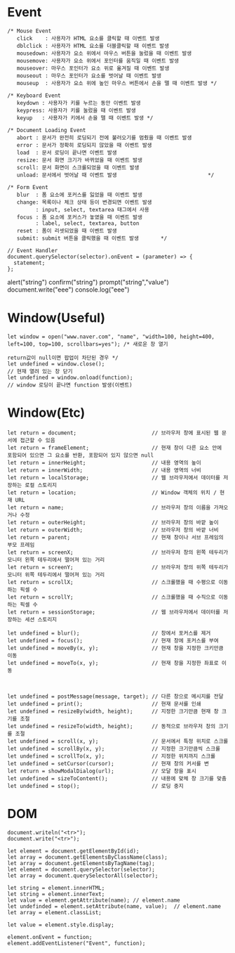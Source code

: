 
# Event

    /* Mouse Event
       click    : 사용자가 HTML 요소를 클릭할 때 이벤트 발생
       dblclick : 사용자가 HTML 요소를 더블클릭할 때 이벤트 발생
       mousedown: 사용자가 요소 위에서 마우스 버튼을 눌렀을 때 이벤트 발생
       mousemove: 사용자가 요소 위에서 포인터를 움직일 때 이벤트 발생
       mouseover: 마우스 포인터가 요소 위로 옮겨질 때 이벤트 발생
       mouseout : 마우스 포인터가 요소를 벗어날 때 이벤트 발생
       mouseup  : 사용자가 요소 위에 높인 마우스 버튼에서 손을 뗄 때 이벤트 발생 */

    /* Keyboard Event
       keydown : 사용자가 키를 누르는 동안 이벤트 발생
       keypress: 사용자가 키를 눌렀을 때 이벤트 발생
       keyup   : 사용자가 키에서 손을 뗄 때 이벤트 발생 */
       
    /* Document Loading Event
       abort : 문서가 완전히 로딩되기 전에 불러오기를 멈췄을 때 이벤트 발생
       error : 문서가 정확히 로딩되지 않았을 때 이벤트 발생
       load  : 문서 로딩이 끝나면 이벤트 발생
       resize: 문서 화면 크기가 바뀌었을 때 이벤트 발생
       scroll: 문서 화면이 스크롤되었을 때 이벤트 발생
       unload: 문서에서 벗어날 때 이벤트 발생                             */
       
    /* Form Event
       blur  : 폼 요소에 포커스를 잃었을 때 이벤트 발생
       change: 목록이나 체크 상태 등이 변경되면 이벤트 발생
             : input, select, textarea 태그에서 사용
       focus : 폼 요소에 포커스가 놓였을 때 이벤트 발생
             : label, select, textarea, button
       reset : 폼이 리셋되었을 때 이벤트 발생
       submit: submit 버튼을 클릭했을 때 이벤트 발생       */
       
    // Event Handler
    document.querySelector(selector).onEvent = (parameter) => {
      statement;
    }; 
       
alert("string")
confirm("string")
prompt("string","value")
document.write("eee")
console.log("eee")
       
       
  

 
       
# Window(Useful)
       
    let window = open("www.naver.com", "name", "width=100, height=400, left=100, top=100, scrollbars=yes"); /* 새로운 창 열기
                                                                                                               return값이 null이면 팝업이 차단된 경우 */
    let undefined = window.close();	                                                                        // 현재 열려 있는 창 닫기     
    let undefined = window.onload(function);                                                                // window 로딩이 끝나면 function 발생(이벤트)
    
# Window(Etc)

    let return = document;	                      // 브라우저 창에 표시된 웹 문서에 접근할 수 있음
    let return = frameElement;	                  // 현재 창이 다른 요소 안에 포함되어 있으면 그 요소를 반환, 포함되어 있지 않으면 null
    let return = innerHeight;	                  // 내용 영역의 높이
    let return = innerWidth;	                  // 내용 영역의 너비
    let return = localStorage;	                  // 웹 브라우저에서 데이터를 저장하는 로컬 스토리지
    let return = location;	                      // Window 객체의 위치 / 현재 URL
    let return = name;	                          // 브라우저 창의 이름을 가져오거나 수정
    let return = outerHeight;	                  // 브라우저 창의 바깥 높이
    let return = outerWidth;	                  // 브라우저 창의 바깥 너비
    let return = parent;	                      // 현재 창이나 서브 프레임의 부모 프레임
    let return = screenX;	                      // 브라우저 창의 왼쪽 테두리가 모니터 왼쪽 테두리에서 떨어져 있는 거리
    let return = screenY;	                      // 브라우저 창의 위쪽 테두리가 모니터 위쪽 테두리에서 떨어져 있는 거리
    let return = scrollX;	                      // 스크롤했을 때 수평으로 이동하는 픽셀 수
    let return = scrollY;	                      // 스크롤했을 때 수직으로 이동하는 픽셀 수
    let return = sessionStorage;	              // 웹 브라우저에서 데이터를 저장하는 세션 스토리지

    let undefined = blur();  	                  // 창에서 포커스를 제거
    let undefined = focus();	                  // 현재 창에 포커스를 부여
    let undefined = moveBy(x, y);	              // 현재 창을 지정한 크키만큼 이동
    let undefined = moveTo(x, y);	              // 현재 창을 지정한 좌표로 이동

    
    
    let undefined = postMessage(message, target); // 다른 창으로 메시지를 전달
    let undefined = print();	                  // 현재 문서를 인쇄
    let undefined = resizeBy(width, height);	  // 지정한 크기만큼 현재 창 크기를 조절
    let undefined = resizeTo(width, height);	  // 동적으로 브라우저 창의 크기를 조절
    let undefined = scroll(x, y);	              // 문서에서 특정 위치로 스크롤
    let undefined = scrollBy(x, y);	              // 지정한 크기만큼씩 스크롤
    let undefined = scrollTo(x, y);	              // 지정한 위치까지 스크롤
    let undefined = setCursor(cursor);	          // 현재 창의 커서를 변
    let return = showModalDialog(url);	          // 모달 창을 표시
    let undefined = sizeToContent();	          // 내용에 맞체 창 크기를 맞춤
    let undefined = stop();                       // 로딩 중지

# DOM
    
    document.writeln("<tr>");
    document.write("<tr>");
    
    let element = document.getElementById(id);
    let array = document.getElementsByClassName(class);
    let array = document.getElementsByTagName(tag);
    let element = document.querySelector(selector);
    let array = document.querySelectorAll(selector);
    
    let string = element.innerHTML;
    let string = element.innerText;
    let value = element.getAttribute(name); // element.name
    let undefinded = element.setAttribute(name, value);  // element.name
    let array = element.classList;
    
    let value = element.style.display;
    
    element.onEvent = function;
    element.addEventListener("Event", function);
